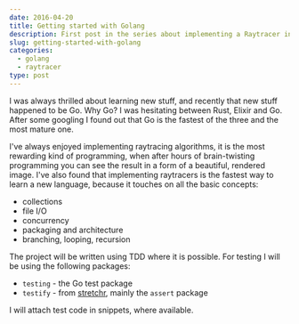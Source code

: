 ```yaml
---
date: 2016-04-20
title: Getting started with Golang
description: First post in the series about implementing a Raytracer in Golang
slug: getting-started-with-golang
categories:
  - golang
  - raytracer
type: post
---
```


I was always thrilled about learning new stuff, and recently that new stuff happened to be Go.
Why Go? I was hesitating between Rust, Elixir and Go. After some googling I found out that Go is the fastest of the three and the most mature one.

I've always enjoyed implementing raytracing algorithms, it is the most rewarding kind of programming, when after hours of brain-twisting programming you can see the result in a form of a beautiful, rendered image.
I've also found that implementing raytracers is the fastest way to learn a new language, because it touches on all the basic concepts:

* collections
* file I/O
* concurrency
* packaging and architecture
* branching, looping, recursion

The project will be written using TDD where it is possible. For testing I will be using the following packages:

* `testing` - the Go test package
* `testify` - from [stretchr][1], mainly the `assert` package

I will attach test code in snippets, where available.

[1]: https://github.com/stretchr/testify
